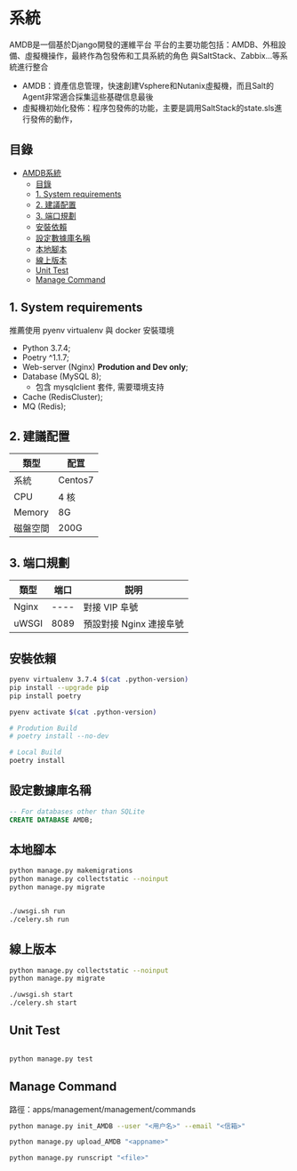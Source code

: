 # 系統
AMDB是一個基於Django開發的運維平台
平台的主要功能包括：AMDB、外租設備、虛擬機操作，最終作為包發佈和工具系統的角色
與SaltStack、Zabbix...等系統進行整合

* AMDB：資產信息管理，快速創建Vsphere和Nutanix虛擬機，而且Salt的Agent非常適合採集這些基礎信息最後
* 虛擬機初始化發佈：程序包發佈的功能，主要是調用SaltStack的state.sls進行發佈的動作，

## 目錄
- [AMDB系統](#AMDB系統)
  - [目錄](#目錄)
  - [1. System requirements](#1-system-requirements)
  - [2. 建議配置](#2-建議配置)
  - [3. 端口規劃](#3-端口規劃)
  - [安裝依賴](#安裝依賴)
  - [設定數據庫名稱](#設定數據庫名稱)
  - [本地腳本](#本地腳本)
  - [線上版本](#線上版本)
  - [Unit Test](#unit-test)
  - [Manage Command](#manage-command)

## 1. System requirements

推薦使用 pyenv virtualenv 與 docker 安裝環境

- Python 3.7.4;
- Poetry ^1.1.7;
- Web-server (Nginx) **Prodution and Dev only**;
- Database (MySQL 8);
  - 包含 mysqlclient 套件, 需要環境支持
- Cache (RedisCluster);
- MQ (Redis);

## 2. 建議配置

| 類型     | 配罝    |
| -------- | ------- |
| 系統     | Centos7 |
| CPU      | 4 核    |
| Memory   | 8G      |
| 磁盤空間 | 200G    |

## 3. 端口規劃

| 類型  | 端口 | 説明                    |
| ----- | ---- | ----------------------- |
| Nginx | ---- | 對接 VIP 阜號           |
| uWSGI | 8089 | 預設對接 Nginx 連接阜號 |

## 安裝依賴
```bash
pyenv virtualenv 3.7.4 $(cat .python-version)
pip install --upgrade pip
pip install poetry

pyenv activate $(cat .python-version)

# Prodution Build
# poetry install --no-dev

# Local Build
poetry install
```

## 設定數據庫名稱
```sql
-- For databases other than SQLite
CREATE DATABASE AMDB;
```

## 本地腳本
```bash
python manage.py makemigrations
python manage.py collectstatic --noinput
python manage.py migrate


./uwsgi.sh run
./celery.sh run
```

## 線上版本
```bash
python manage.py collectstatic --noinput
python manage.py migrate

./uwsgi.sh start
./celery.sh start
```

## Unit Test
```bash

python manage.py test

```

## Manage Command
路徑：apps/management/management/commands
```bash
python manage.py init_AMDB --user "<用户名>" --email "<信箱>"

python manage.py upload_AMDB "<appname>"

python manage.py runscript "<file>"
```
